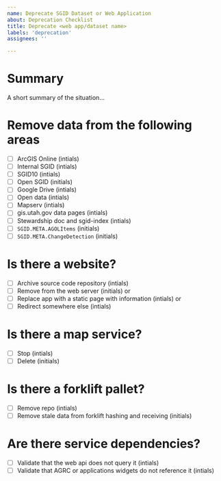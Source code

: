 ```yaml
---
name: Deprecate SGID Dataset or Web Application
about: Deprecation Checklist
title: Deprecate <web app/dataset name>
labels: 'deprecation'
assignees: ''

---
```

# Summary

A short summary of the situation...

<!-- 
1. Delete any action items that you know are not relevant boxes. If in doubt, leave it.
1. Tag anyone who might be a stakeholder in the deprecation.
1. All checkboxes should either be removed or checked before closing the issue.
-->

# Remove data from the following areas

- [ ] ArcGIS Online (intials)
- [ ] Internal SGID (intials)
- [ ] SGID10 (intials)
- [ ] Open SGID (initials)
- [ ] Google Drive (intials)
- [ ] Open data (intials)
- [ ] Mapserv (intials)
- [ ] gis.utah.gov data pages (intials)
- [ ] Stewardship doc and sgid-index (intials)
- [ ] `SGID.META.AGOLItems` (initials)
- [ ] `SGID.META.ChangeDetection` (initials)

# Is there a website?

- [ ] Archive source code repository (intials)
- [ ] Remove from the web server (initials)
or
- [ ] Replace app with a static page with information (intials)
or
- [ ] Redirect somewhere else (intials)

# Is there a map service?

- [ ] Stop (intials)
- [ ] Delete (initials)

# Is there a forklift pallet?

- [ ] Remove repo (intials)
- [ ] Remove stale data from forklift hashing and receiving (initials)

# Are there service dependencies?

- [ ] Validate that the web api does not query it (intials)
- [ ] Validate that AGRC or applications widgets do not reference it (intials)
